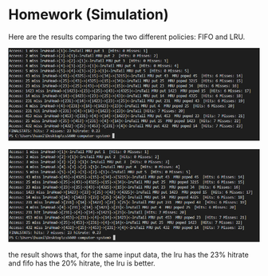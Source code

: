# Homework (Simulation)

Here are the results comparing the two different policies: FIFO and LRU.  

![fifo](https://github.com/huaxing-w/cs5600-computer-system/blob/homework8/fifo.png)

![lru](https://github.com/huaxing-w/cs5600-computer-system/blob/homework8/lru.png)

the result shows that, for the same input data, the lru has the 23% hitrate and fifo has the 20% hitrate, the lru is better.  
